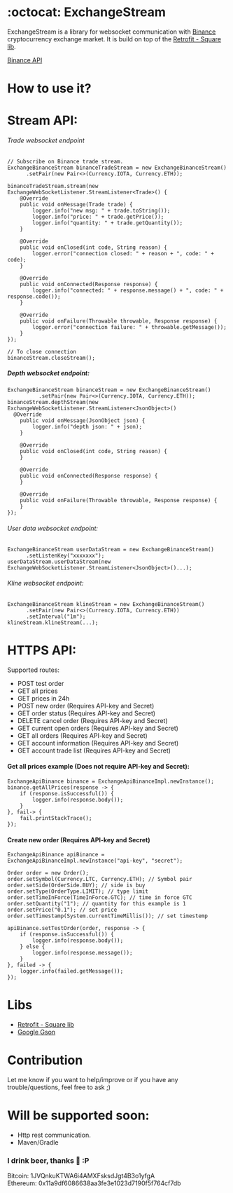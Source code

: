 # :octocat: ExchangeStream
ExchangeStream is a library for websocket communication with [Binance](www.binance.com) cryptocurrency exchange market.
It is build on top of the [Retrofit - Square lib](http://square.github.io/retrofit/).

[Binance API](https://www.binance.com/restapipub.html#wss-endpoint)

# How to use it?

# Stream API:
###### Trade websocket endpoint
```
// Subscribe on Binance trade stream.
ExchangeBinanceStream binanceTradeStream = new ExchangeBinanceStream()
      .setPair(new Pair<>(Currency.IOTA, Currency.ETH));

binanceTradeStream.stream(new ExchangeWebSocketListener.StreamListener<Trade>() {
    @Override
    public void onMessage(Trade trade) {
        logger.info("new msg: " + trade.toString());
        logger.info("price: " + trade.getPrice());
        logger.info("quantity: " + trade.getQuantity());
    }

    @Override
    public void onClosed(int code, String reason) {
        logger.error("connection closed: " + reason + ", code: " + code);
    }

    @Override
    public void onConnected(Response response) {
        logger.info("connected: " + response.message() + ", code: " + response.code());
    }

    @Override
    public void onFailure(Throwable throwable, Response response) {
        logger.error("connection failure: " + throwable.getMessage());
    }
});

// To close connection
binanceStream.closeStream();
```

##### Depth websocket endpoint:

```
ExchangeBinanceStream binanceStream = new ExchangeBinanceStream()
          .setPair(new Pair<>(Currency.IOTA, Currency.ETH));
binanceStream.depthStream(new ExchangeWebSocketListener.StreamListener<JsonObject>()
  @Override
    public void onMessage(JsonObject json) {
        logger.info("depth json: " + json);
    }

    @Override
    public void onClosed(int code, String reason) {
    }

    @Override
    public void onConnected(Response response) {
    }

    @Override
    public void onFailure(Throwable throwable, Response response) {
    }
});

```

###### User data websocket endpoint:
```
ExchangeBinanceStream userDataStream = new ExchangeBinanceStream()
      .setListenKey("xxxxxxx");
userDataStream.userDataStream(new ExchangeWebSocketListener.StreamListener<JsonObject>()...);
```
###### Kline websocket endpoint:
```
ExchangeBinanceStream klineStream = new ExchangeBinanceStream()
      .setPair(new Pair<>(Currency.IOTA, Currency.ETH))
      .setInterval("1m");
klineStream.klineStream(...);
```

# HTTPS API:

Supported routes:
- POST test order
- GET all prices
- GET prices in 24h
- POST new order (Requires API-key and Secret)
- GET order status (Requires API-key and Secret)
- DELETE cancel order (Requires API-key and Secret)
- GET current open orders (Requires API-key and Secret)
- GET all orders (Requires API-key and Secret)
- GET account information (Requires API-key and Secret)
- GET account trade list (Requires API-key and Secret)

#### Get all prices example (Does not require API-key and Secret):

```
ExchangeApiBinance binance = ExchangeApiBinanceImpl.newInstance();
binance.getAllPrices(response -> {
    if (response.isSuccessful()) {
        logger.info(response.body());
    }
}, fail-> {
    fail.printStackTrace();
});
```

#### Create new order (Requires API-key and Secret)
```
ExchangeApiBinance apiBinance = ExchangeApiBinanceImpl.newInstance("api-key", "secret");

Order order = new Order();
order.setSymbol(Currency.LTC, Currency.ETH); // Symbol pair
order.setSide(OrderSide.BUY); // side is buy
order.setType(OrderType.LIMIT); // type limit
order.setTimeInForce(TimeInForce.GTC); // time in force GTC
order.setQuantity("1"); // quantity for this example is 1
order.setPrice("0.1"); // set price
order.setTimestamp(System.currentTimeMillis()); // set timestemp

apiBinance.setTestOrder(order, response -> {
    if (response.isSuccessful()) {
        logger.info(response.body());
    } else {
        logger.info(response.message());
    }
}, failed -> {
    logger.info(failed.getMessage());
});
```

# Libs
- [Retrofit - Square lib](http://square.github.io/retrofit/)
- [Google Gson](https://github.com/google/gson)

# Contribution
Let me know if you want to help/improve or if you have any trouble/questions, feel free to ask ;)

# Will be supported soon:
- Http rest communication.
- Maven/Gradle

### I drink beer, thanks :beer: :P
Bitcoin: 1JVQnkuKTWA6i4AMXFsksdJgt4B3o1yfgA <br>
Ethereum: 0x11a9df6086638aa3fe3e1023d7190f5f764cf7db
